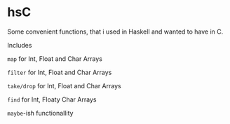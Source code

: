 # hsC

Some convenient functions, that i used in Haskell and wanted to have in C.

Includes

```map``` for Int, Float and Char Arrays

```filter``` for Int, Float and Char Arrays

```take/drop``` for Int, Float and Char Arrays

```find``` for Int, Floaty Char Arrays

```maybe```-ish functionallity
